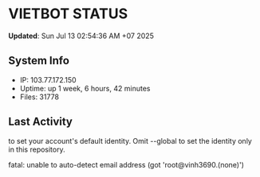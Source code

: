 # VIETBOT STATUS
**Updated**: Sun Jul 13 02:54:36 AM +07 2025

## System Info
- IP: 103.77.172.150
- Uptime: up 1 week, 6 hours, 42 minutes
- Files: 31778

## Last Activity

to set your account's default identity.
Omit --global to set the identity only in this repository.

fatal: unable to auto-detect email address (got 'root@vinh3690.(none)')
